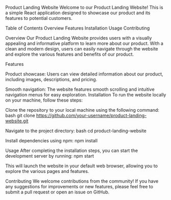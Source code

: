 Product Landing Website
Welcome to our Product Landing Website! This is a simple React application designed to showcase our product and its features to potential customers.

Table of Contents
Overview
Features
Installation
Usage
Contributing

Overview
Our Product Landing Website provides users with a visually appealing and informative platform to learn more about our product. With a clean and modern design, users can easily navigate through the website and explore the various features and benefits of our product.

Features

Product showcase: Users can view detailed information about our product, including images, descriptions, and pricing.

Smooth navigation: The website features smooth scrolling and intuitive navigation menus for easy exploration.
Installation
To run the website locally on your machine, follow these steps:

Clone the repository to your local machine using the following command:
bash
git clone https://github.com/your-username/product-landing-website.git

Navigate to the project directory:
bash
cd product-landing-website

Install dependencies using npm:
npm install

Usage
After completing the installation steps, you can start the development server by running:
npm start

This will launch the website in your default web browser, allowing you to explore the various pages and features.

Contributing
We welcome contributions from the community! If you have any suggestions for improvements or new features, please feel free to submit a pull request or open an issue on GitHub.



